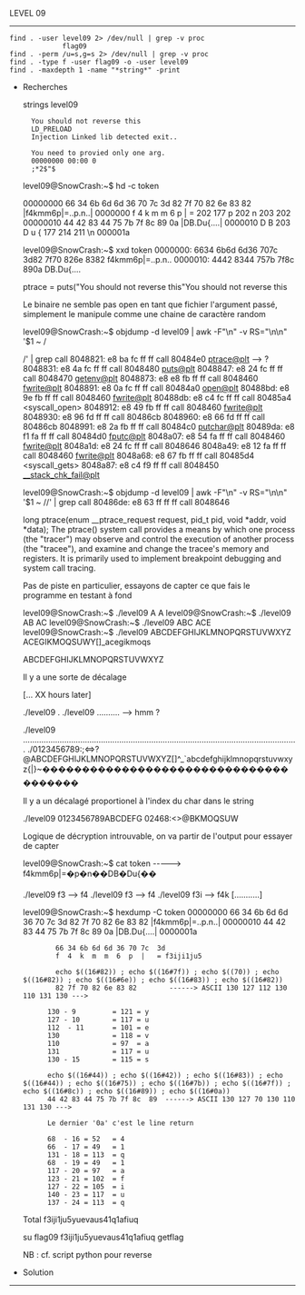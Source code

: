 LEVEL 09

------------------------------------------------------------------------------------------------------------------------

    find . -user level09 2> /dev/null | grep -v proc
                 flag09
    find . -perm /u=s,g=s 2> /dev/null | grep -v proc
    find . -type f -user flag09 -o -user level09
    find . -maxdepth 1 -name "*string*" -print

* Recherches

    strings level09

        You should not reverse this
        LD_PRELOAD
        Injection Linked lib detected exit..
      
        You need to provied only one arg.
        00000000 00:00 0
        ;*2$"$

    level09@SnowCrash:~$ hd -c token

    00000000  66 34 6b 6d 6d 36 70 7c  3d 82 7f 70 82 6e 83 82  |f4kmm6p|=..p.n..|
    0000000   f   4   k   m   m   6   p                         |   = 202 177   p 202   n 203 202
    00000010  44 42 83 44 75 7b 7f 8c  89 0a                    |DB.Du{....|
    0000010   D   B 203   D   u   { 177 214 211  \n
    000001a

    level09@SnowCrash:~$ xxd token
    0000000: 6634 6b6d 6d36 707c 3d82 7f70 826e 8382  f4kmm6p|=..p.n..
    0000010: 4442 8344 757b 7f8c 890a                 DB.Du{....

    ptrace = puts("You should not reverse this"You should not reverse this

    Le binaire ne semble pas open en tant que fichier l'argument passé, simplement le manipule comme une chaine de caractère random

    level09@SnowCrash:~$ objdump -d level09 | awk -F"\n" -v RS="\n\n" '$1 ~ /<main>/' | grep call
        8048821:	e8 ba fc ff ff       	call   80484e0 <ptrace@plt>        --> ?              
        8048831:	e8 4a fc ff ff       	call   8048480 <puts@plt>
        8048847:	e8 24 fc ff ff       	call   8048470 <getenv@plt>
        8048873:	e8 e8 fb ff ff       	call   8048460 <fwrite@plt>
        8048891:	e8 0a fc ff ff       	call   80484a0 <open@plt>
        80488bd:	e8 9e fb ff ff       	call   8048460 <fwrite@plt>
        80488db:	e8 c4 fc ff ff       	call   80485a4 <syscall_open>
        8048912:	e8 49 fb ff ff       	call   8048460 <fwrite@plt>
        8048930:	e8 96 fd ff ff       	call   80486cb <isLib>
        8048960:	e8 66 fd ff ff       	call   80486cb <isLib>
        8048991:	e8 2a fb ff ff       	call   80484c0 <putchar@plt>
        80489da:	e8 f1 fa ff ff       	call   80484d0 <fputc@plt>
        8048a07:	e8 54 fa ff ff       	call   8048460 <fwrite@plt>
        8048a1d:	e8 24 fc ff ff       	call   8048646 <afterSubstr>
        8048a49:	e8 12 fa ff ff       	call   8048460 <fwrite@plt>
        8048a68:	e8 67 fb ff ff       	call   80485d4 <syscall_gets>
        8048a87:	e8 c4 f9 ff ff       	call   8048450 <__stack_chk_fail@plt>

    level09@SnowCrash:~$ objdump -d level09 | awk -F"\n" -v RS="\n\n" '$1 ~ /<isLib>/' | grep call
        80486de:	e8 63 ff ff ff       	call   8048646 <afterSubstr>
    

    long ptrace(enum __ptrace_request request, pid_t pid, void *addr, void *data);
    The ptrace() system call provides a means by which one process
       (the "tracer") may observe and control the execution of another
       process (the "tracee"), and examine and change the tracee's
       memory and registers.  It is primarily used to implement
       breakpoint debugging and system call tracing.


    Pas de piste en particulier, essayons de capter ce que fais le programme en testant à fond
    
    level09@SnowCrash:~$ ./level09 A
        A
    level09@SnowCrash:~$ ./level09 AB
        AC
    level09@SnowCrash:~$ ./level09 ABC
        ACE
    level09@SnowCrash:~$ ./level09 ABCDEFGHIJKLMNOPQRSTUVWXYZ
        ACEGIKMOQSUWY[]_acegikmoqs

    ABCDEFGHIJKLMNOPQRSTUVWXYZ

    Il y a une sorte de décalage

    [... XX hours later]

    ./level09 .
    ./level09 .......... --> hmm ?

    ./level09 ........................................................................................................................
        ./0123456789:;<=>?@ABCDEFGHIJKLMNOPQRSTUVWXYZ[\]^_`abcdefghijklmnopqrstuvwxyz{|}~��������������������������������������

    Il y a un décalagé proportionel à l'index du char dans le string

    ./level09 0123456789ABCDEFG
        02468:<>@BKMOQSUW
    
    Logique de décryption introuvable, on va partir de l'output pour essayer de capter

    level09@SnowCrash:~$ cat token  -----> f4kmm6p|=�p�n��DB�Du{��

    ./level09 f3        --> f4
    ./level09 f3        --> f4
    ./level09 f3i       --> f4k
    [...........]

    level09@SnowCrash:~$ hexdump -C token
    00000000  66 34 6b 6d 6d 36 70 7c  3d 82 7f 70 82 6e 83 82  |f4kmm6p|=..p.n..|
    00000010  44 42 83 44 75 7b 7f 8c  89 0a                    |DB.Du{....|
    0000001a

              66 34 6b 6d 6d 36 70 7c  3d
              f  4  k  m  m  6  p  |   = f3iji1ju5
              
              echo $((16#82)) ; echo $((16#7f)) ; echo $((70)) ; echo $((16#82)) ; echo $((16#6e)) ; echo $((16#83)) ; echo $((16#82))
              82 7f 70 82 6e 83 82        ------> ASCII 130 127 112 130 110 131 130 ---> 

            130 - 9         = 121 = y
            127 - 10        = 117 = u
            112  - 11       = 101 = e
            130             = 118 = v
            110             = 97  = a
            131             = 117 = u
            130 - 15        = 115 = s

            echo $((16#44)) ; echo $((16#42)) ; echo $((16#83)) ; echo $((16#44)) ; echo $((16#75)) ; echo $((16#7b)) ; echo $((16#7f)) ; echo $((16#8c)) ; echo $((16#89)) ; echo $((16#0a))
            44 42 83 44 75 7b 7f 8c  89  ------> ASCII 130 127 70 130 110 131 130 ---> 

            Le dernier '0a' c'est le line return

            68  - 16 = 52   = 4
            66  - 17 = 49   = 1
            131 - 18 = 113  = q
            68  - 19 = 49   = 1
            117 - 20 = 97   = a
            123 - 21 = 102  = f
            127 - 22 = 105  = i
            140 - 23 = 117  = u
            137 - 24 = 113  = q
        
    Total  f3iji1ju5yuevaus41q1afiuq

    su flag09 f3iji1ju5yuevaus41q1afiuq
    getflag

    NB : cf. script python pour reverse

* Solution

------------------------------------------------------------------------------------------------------------------------

